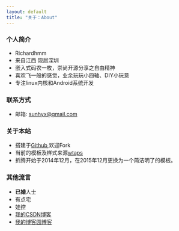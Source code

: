 ```yaml
---
layout: default
title: "关于：About"
---
```


### 个人简介
* Richardhmm
* 来自江西 现居深圳
* 嵌入式码农一枚，崇尚开源分享之自由精神
* 喜欢飞一般的感觉，业余玩玩小四轴、DIY小玩意
* 专注linux内核和Android系统开发

### 联系方式
* 邮箱: sunhyx@gmail.com 

### 关于本站
* 搭建于[Github](https://github.com/richardhmm/blog),欢迎Fork
* 当前的模板及样式来源[wtaps](https://github.com/wtaps/wtaps.github.io)
* 折腾开始于2014年12月，在2015年12月更换为一个简洁明了的模板。

### 其他流言
* **已婚**人士
* 有点宅
* 娃控
* <a href="http://blog.csdn.net/share_happy_1984">我的CSDN博客</a>
* <a href="http://www.cnblogs.com/IDoIUnderstand">我的博客园博客</a>